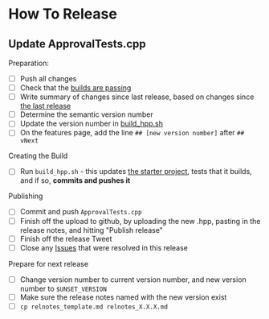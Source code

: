 <a id="top"></a>
# How To Release

## Update ApprovalTests.cpp

Preparation:

- [ ] Push all changes
- [ ] Check that the [builds are passing](https://github.com/approvals/ApprovalTests.cpp/commits/master)
- [ ] Write summary of changes since last release, based on changes since [the last release](https://github.com/approvals/ApprovalTests.cpp/releases)
- [ ] Determine the semantic version number
- [ ] Update the version number in [build_hpp.sh](/build/build_hpp.sh)
- [ ] On the features page, add the line `## [new version number]` after `## vNext`

Creating the Build

- [ ] Run `build_hpp.sh` - this updates [the starter project](https://github.com/approvals/ApprovalTests.cpp.StarterProject), tests that it builds, and if so, **commits and pushes it**

Publishing

- [ ] Commit and push `ApprovalTests.cpp`
- [ ] Finish off the upload to github, by uploading the new .hpp, pasting in the release notes, and hitting "Publish release"
- [ ] Finish off the release Tweet
- [ ] Close any [Issues](https://github.com/approvals/ApprovalTests.cpp/issues) that were resolved in this release

Prepare for next release

- [ ] Change version number to current version number, and new version number to `$UNSET_VERSION`
- [ ] Make sure the release notes named with the new version exist
- [ ] `cp relnotes_template.md relnotes_X.X.X.md`
